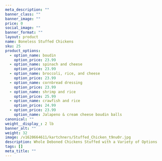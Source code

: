 ```yaml
---
meta_description: ""
banner_class: ""
banner_image: ""
price: 0
social_image: ""
banner_format: ""
layout: product
name: Boneless Stuffed Chickens
sku: 25
product_options:
  - option_name: boudin
    option_price: 23.99
  - option_name: spinach and cheese
    option_price: 23.99
  - option_name: broccoli, rice, and cheese
    option_price: 23.99
  - option_name: cornbread dressing
    option_price: 23.99
  - option_name: shrimp and rice
    option_price: 25.99
  - option_name: crawfish and rice
    option_price: 24.99
  - option_price: 23.99
    option_name: Jalapeno & cream cheese boudin balls
canonical: ""
weight__display_: 2 lb
banner_alt: ""
weight: 32
image: /v1620664611/kartchners/Stuffed_Chicken_t9nu0r.jpg
description: Whole Deboned Chickens Stuffed with a Variety of Options
tags: []
meta_title: ""
---
```

